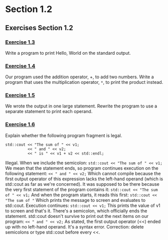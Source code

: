 # Section 1.2
## Exercises Section 1.2
### [Exercise 1.3]()
Write a program to print Hello, World on the standard output.

### [Exercise 1.4]()
Our program used the addition operator, +, to add two numbers. Write a program that uses the multiplication operator, `*`, to print
the product instead.

### [Exercise 1.5]()
We wrote the output in one large statement. Rewrite the program to use a separate statement to print each operand.

### [Exercise 1.6]()
Explain whether the following program fragment is legal.

```
std::cout << "The sum of " << v1;
          << " and " << v2;
          << " is " << v1 + v2 << std::endl;
```
Illegal. When we include the semicolon: `std::cout << "The sum of " << v1;`
We mean that the statement ends, so program continues execution on the following statement:
`<< " and " << v2;`
Which cannot compile because the first output operator of this expression lacks the left-hand operand (which is std::cout as far as we're concerned). 
It was supposed to be there because the very first statement of the program contains it:
`std::cout << "The sum of " << v1;`
And when the program starts, it reads this first:
`std::cout << "The sum of "`
Which prints the message to screen and evaluates to std::cout. Execution continues:
`std::cout << v1;`
This prints the value of v1 to screen and that's it. There's a semicolon, which officially ends the statement. 
std::cout doesn't survive to print out the next items on our program:
`<< " and " << v2;`
As stated, the first output operator (<<) ended up with no left-hand operand. It's a syntax error.
Correction: delete semicolons or type std::cout before every <<.
